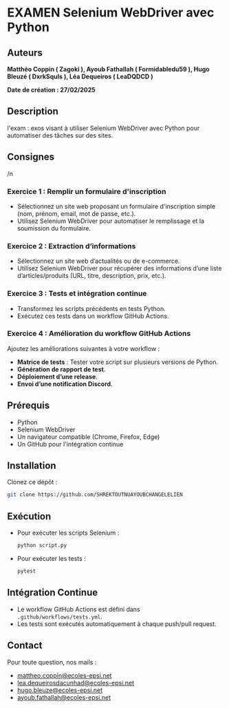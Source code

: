 # EXAMEN Selenium WebDriver avec Python

## Auteurs
**Matthéo Coppin ( Zagoki ), Ayoub Fathallah ( Formidabledu59 ), Hugo Bleuzé ( DxrkSquls ), Léa Dequeiros ( LeaDQDCD )**  

**Date de création : 27/02/2025** 

## Description
l'exam : exos visant à utiliser Selenium WebDriver avec Python pour automatiser des tâches sur des sites.

## Consignes
/n

### Exercice 1 : Remplir un formulaire d'inscription
- Sélectionnez un site web proposant un formulaire d'inscription simple (nom, prénom, email, mot de passe, etc.).
- Utilisez Selenium WebDriver pour automatiser le remplissage et la soumission du formulaire.

### Exercice 2 : Extraction d’informations
- Sélectionnez un site web d’actualités ou de e-commerce.
- Utilisez Selenium WebDriver pour récupérer des informations d’une liste d’articles/produits (URL, titre, description, prix, etc.).

### Exercice 3 : Tests et intégration continue
- Transformez les scripts précédents en tests Python.
- Exécutez ces tests dans un workflow GitHub Actions.

### Exercice 4 : Amélioration du workflow GitHub Actions
Ajoutez les améliorations suivantes à votre workflow :
- **Matrice de tests** : Tester votre script sur plusieurs versions de Python.
- **Génération de rapport de test**.
- **Déploiement d’une release**.
- **Envoi d’une notification Discord**.

## Prérequis
- Python
- Selenium WebDriver
- Un navigateur compatible (Chrome, Firefox, Edge)
- Un GitHub pour l'intégration continue

## Installation
Clonez ce dépôt :
   ```sh
   git clone https://github.com/SHREKTOUTNUAYOUBCHANGELELIEN
   ```


## Exécution
- Pour exécuter les scripts Selenium : 
  ```sh
  python script.py
  ```
- Pour exécuter les tests :
  ```sh
  pytest
  ```

## Intégration Continue
- Le workflow GitHub Actions est défini dans `.github/workflows/tests.yml`.
- Les tests sont exécutés automatiquement à chaque push/pull request.


## Contact
Pour toute question, nos mails :

- mattheo.coppin@ecoles-epsi.net
- lea.dequeirosdacunhad@ecoles-epsi.net
- hugo.bleuze@ecoles-epsi.net
- ayoub.fathallah@ecoles-epsi.net
